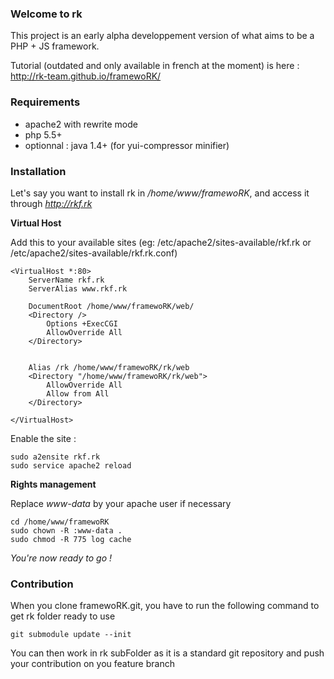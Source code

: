### Welcome to rk

This project is an early alpha developpement version of what aims to be a PHP + JS framework.

Tutorial (outdated and only available in french at the moment) is here : http://rk-team.github.io/framewoRK/


### Requirements

- apache2 with rewrite mode
- php 5.5+
- optionnal : java 1.4+ (for yui-compressor minifier)
 

### Installation

Let's say you want to install rk in */home/www/framewoRK*, and access it through *http://rkf.rk*

**Virtual Host**

Add this to your available sites (eg: /etc/apache2/sites-available/rkf.rk or /etc/apache2/sites-available/rkf.rk.conf)
```
<VirtualHost *:80>
	ServerName rkf.rk
	ServerAlias www.rkf.rk

	DocumentRoot /home/www/framewoRK/web/
	<Directory />
		Options +ExecCGI
		AllowOverride All
	</Directory>

	
	Alias /rk /home/www/framewoRK/rk/web
	<Directory "/home/www/framewoRK/rk/web">
		AllowOverride All
		Allow from All
	</Directory>

</VirtualHost>
```
Enable the site :
```
sudo a2ensite rkf.rk
sudo service apache2 reload
```

**Rights management**

Replace *www-data* by your apache user if necessary
```
cd /home/www/framewoRK
sudo chown -R :www-data .
sudo chmod -R 775 log cache
```

*You're now ready to go !*


### Contribution

When you clone framewoRK.git, you have to run the following command to get rk folder ready to use
```
git submodule update --init
```

You can then work in rk subFolder as it is a standard git repository and push your contribution on you feature branch

